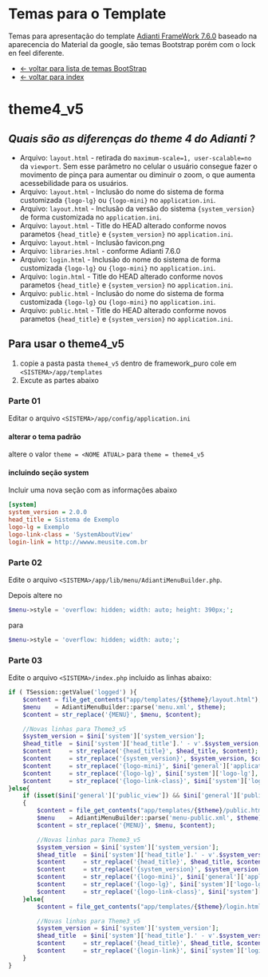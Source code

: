 # Temas para o Template
Temas para apresentação do template [Adianti FrameWork 7.6.0](https://adiantiframework.com.br/) baseado na aparecencia do Material da google, são temas Bootstrap porém com o lock en feel diferente.

* [<- voltar para lista de temas BootStrap](../template.md)
* [<- voltar para index](../../README.md)

# theme4_v5
## *Quais são as diferenças do theme 4 do Adianti ?*
* Arquivo: `layout.html` - retirada do `maximum-scale=1, user-scalable=no` da `viewport`. Sem esse parâmetro no celular o usuário consegue fazer o movimento de pinça para aumentar ou diminuir o zoom, o que aumenta acessebilidade para os usuários.
* Arquivo: `layout.html` - Inclusão do nome do sistema de forma customizada `{logo-lg}` ou `{logo-mini}` no `application.ini`.
* Arquivo: `layout.html` - Inclusão da versão do sistema `{system_version}` de forma customizada no `application.ini`.
* Arquivo: `layout.html` - Title do HEAD alterado conforme novos parametos `{head_title}` e `{system_version}` no `application.ini`.
* Arquivo: `layout.html` - Inclusão favicon.png
* Arquivo: `libraries.html` - conforme Adianti 7.6.0
* Arquivo: `login.html` - Inclusão do nome do sistema de forma customizada `{logo-lg}` ou `{logo-mini}` no `application.ini`.
* Arquivo: `login.html` - Title do HEAD alterado conforme novos parametos `{head_title}` e `{system_version}` no `application.ini`.
* Arquivo: `public.html` - Inclusão do nome do sistema de forma customizada `{logo-lg}` ou `{logo-mini}` no `application.ini`.
* Arquivo: `public.html` - Title do HEAD alterado conforme novos parametos `{head_title}` e `{system_version}` no `application.ini`.

## Para usar o theme4_v5
1. copie a pasta pasta `theme4_v5` dentro de framework_puro cole em `<SISTEMA>/app/templates`
1. Excute as partes abaixo

### Parte 01 
Editar o arquivo `<SISTEMA>/app/config/application.ini`

#### alterar o tema padrão
altere o valor `theme = <NOME ATUAL>` para `theme = theme4_v5`

#### incluindo seção system 
Incluir uma nova seção com as informações abaixo
```ini
[system]
system_version = 2.0.0
head_title = Sistema de Exemplo
logo-lg = Exemplo
logo-link-class = 'SystemAboutView'
login-link = http://wwww.meusite.com.br
```

### Parte 02

Edite o arquivo `<SISTEMA>/app/lib/menu/AdiantiMenuBuilder.php`. 

Depois altere no  
```php
$menu->style = 'overflow: hidden; width: auto; height: 390px;';
```

para
```php
$menu->style = 'overflow: hidden; width: auto;';
```

### Parte 03
Edite o arquivo `<SISTEMA>/index.php` incluido as linhas abaixo:

```php
if ( TSession::getValue('logged') ){
    $content = file_get_contents("app/templates/{$theme}/layout.html");
    $menu    = AdiantiMenuBuilder::parse('menu.xml', $theme);
    $content = str_replace('{MENU}', $menu, $content);

    //Novas linhas para Theme3_v5
    $system_version = $ini['system']['system_version'];
    $head_title  = $ini['system']['head_title'].' - v'.$system_version;
    $content     = str_replace('{head_title}', $head_title, $content);
    $content     = str_replace('{system_version}', $system_version, $content);
    $content     = str_replace('{logo-mini}', $ini['general']['application'], $content);
    $content     = str_replace('{logo-lg}', $ini['system']['logo-lg'], $content);
    $content     = str_replace('{logo-link-class}', $ini['system']['logo-link-class'], $content);
}else{
    if (isset($ini['general']['public_view']) && $ini['general']['public_view'] == '1')
    {
        $content = file_get_contents("app/templates/{$theme}/public.html");
        $menu    = AdiantiMenuBuilder::parse('menu-public.xml', $theme);
        $content = str_replace('{MENU}', $menu, $content);

        //Novas linhas para Theme3_v5
        $system_version = $ini['system']['system_version'];
        $head_title  = $ini['system']['head_title'].' - v'.$system_version;
        $content     = str_replace('{head_title}', $head_title, $content);
        $content     = str_replace('{system_version}', $system_version, $content);
        $content     = str_replace('{logo-mini}', $ini['general']['application'], $content);
        $content     = str_replace('{logo-lg}', $ini['system']['logo-lg'], $content);
        $content     = str_replace('{logo-link-class}', $ini['system']['logo-link-class'], $content);
    }else{
        $content = file_get_contents("app/templates/{$theme}/login.html");

        //Novas linhas para Theme3_v5
        $system_version = $ini['system']['system_version'];
        $head_title  = $ini['system']['head_title'].' - v'.$system_version;
        $content     = str_replace('{head_title}', $head_title, $content);
        $content     = str_replace('{login-link}', $ini['system']['login-link'], $content);
    }
}
```
